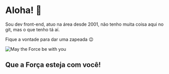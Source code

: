 # Aloha! 👋

Sou dev front-end, atuo na área desde 2001, não tenho muita coisa aqui no git, mas o que tenho tá aí.

Fique a vontade para dar uma zapeada 😉


![May the Force be with you](https://eduruiz333.github.io/assets/img/android-chrome-192x192.png)

## Que a Força esteja com você!

<!--
**eduruiz333/eduruiz333** is a ✨ _special_ ✨ repository because its `README.md` (this file) appears on your GitHub profile.

Here are some ideas to get you started:

- 🔭 I’m currently working on ...
- 🌱 I’m currently learning ...
- 👯 I’m looking to collaborate on ...
- 🤔 I’m looking for help with ...
- 💬 Ask me about ...
- 📫 How to reach me: ...
- 😄 Pronouns: ...
- ⚡ Fun fact: ...
-->
